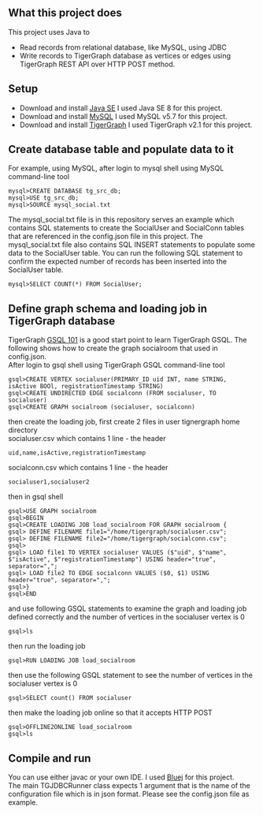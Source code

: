 ## What this project does  
This project uses Java to  
* Read records from relational database, like MySQL, using JDBC  
* Write records to TigerGraph database as vertices or edges using TigerGraph REST API over HTTP POST method.  
  
## Setup  
* Download and install [Java SE]([http://www.oracle.com/technetwork/java/javase/downloads/index.html](http://www.oracle.com/technetwork/java/javase/downloads/index.html))  
I used Java SE 8 for this project.  
* Download and install [MySQL]([https://dev.mysql.com/downloads/mysql/](https://dev.mysql.com/downloads/mysql/))  
I used MySQL v5.7 for this project.  
* Download and install [TigerGraph]([https://www.tigergraph.com/download/](https://www.tigergraph.com/download/))  
I used TigerGraph v2.1 for this project.  
  
## Create database table and populate data to it  
For example, using MySQL, after login to mysql shell using MySQL command-line tool  
```  
mysql>CREATE DATABASE tg_src_db;  
mysql>USE tg_src_db;  
mysql>SOURCE mysql_social.txt  
```  
The mysql_social.txt file is in this repository serves an example which contains SQL statements to create the SocialUser and SocialConn tables that are referenced in the config.json file in this project. The mysql_social.txt file also contains SQL INSERT statements to populate some data to the SocialUser table. You can run the following SQL statement to confirm the expected number of records has been inserted into the SocialUser table.  
```  
mysql>SELECT COUNT(*) FROM SocialUser;  
```  
## Define graph schema and loading job in TigerGraph database  
TigerGraph [GSQL 101]([https://doc.tigergraph.com/2.1/GSQL-101.html](https://doc.tigergraph.com/2.1/GSQL-101.html)) is a good start point to learn TigerGraph GSQL. The following shows how to create the graph socialroom that used in config.json.  
After login to gsql shell using TigerGraph GSQL command-line tool  
```  
gsql>CREATE VERTEX socialuser(PRIMARY_ID uid INT, name STRING, isActive BOOl, registrationTimestamp STRING)  
gsql>CREATE UNDIRECTED EDGE socialconn (FROM socialuser, TO socialuser)  
gsql>CREATE GRAPH socialroom (socialuser, socialconn)  
```  
then create the loading job, first create 2 files in user tignergraph home directory  
socialuser.csv which contains 1 line - the header  
```  
uid,name,isActive,registrationTimestamp  
```  
socialconn.csv which contains 1 line - the header  
```  
socialuser1,socialuser2  
```  
then in gsql shell  
```  
gsql>USE GRAPH socialroom  
gsql>BEGIN  
gsql>CREATE LOADING JOB load_socialroom FOR GRAPH socialroom {  
gsql> DEFINE FILENAME file1="/home/tigergraph/socialuser.csv";  
gsql> DEFINE FILENAME file2="/home/tigergraph/socialconn.csv";  
gsql>  
gsql> LOAD file1 TO VERTEX socialuser VALUES ($"uid", $"name", $"isActive", $"registrationTimestamp") USING header="true", separator=",";  
gsql> LOAD file2 TO EDGE socialconn VALUES ($0, $1) USING header="true", separator=",";  
gsql>}  
gsql>END  
```  
and use following GSQL statements to examine the graph and loading job defined correctly and the number of vertices in the socialuser vertex is 0  
```  
gsql>ls  
```  
then run the loading job  
```  
gsql>RUN LOADING JOB load_socialroom  
```  
then use the following GSQL statement to see the number of vertices in the socialuser vertex is 0  
```  
gsql>SELECT count() FROM socialuser  
```  
then make the loading job online so that it accepts HTTP POST  
```  
gsql>OFFLINE2ONLINE load_socialroom  
gsql>ls  
```  
## Compile and run  
You can use either javac or your own IDE. I used [Bluej]([https://www.bluej.org/](https://www.bluej.org/)) for this project.  
The main TGJDBCRunner class expects 1 argument that is the name of the configuration file which is in json format. Please see the config.json file as example.
